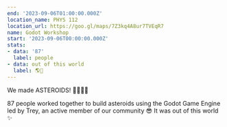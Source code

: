 ```yaml
---
end: '2023-09-06T01:00:00.000Z'
location_name: PHYS 112
location_url: https://goo.gl/maps/7Z3kq4A8ur7TVEqR7
name: Godot Workshop
start: '2023-09-06T00:00:00.000Z'
stats:
- data: '87'
  label: people
- data: out of this world
  label: 🌎🌠
---
```


We made ASTEROIDS! 🌠🌠🌠🌠

87 people worked together to build asteroids using the Godot Game Engine led by Trey, an active member of our community 😎 It was out of this world ✨